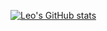 [![Leo's GitHub stats](https://github-readme-stats.vercel.app/api?username=leozabotto)](https://github.com/leozabotto/github-readme-stats)
